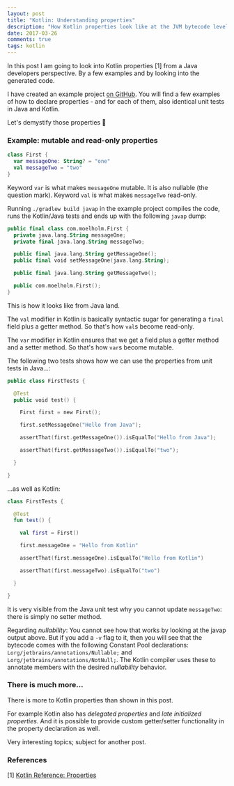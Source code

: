 ```yaml
---
layout: post
title: "Kotlin: Understanding properties"
description: "How Kotlin properties look like at the JVM bytecode level"
date: 2017-03-26
comments: true
tags: kotlin
---
```


In this post I am going to look into Kotlin properties [1] from a Java developers perspective. By a few examples and by looking into the generated code.

I have created an example project <a href="https://github.com/moelholm/smallexamples/tree/master/javadevelopers-understanding-kotlin-properties" target="_blank">on GitHub</a>. You will find a few examples of how to declare properties - and for each of them, also identical unit tests in Java and Kotlin. 

Let's demystify those properties 🙂

### Example: mutable and read-only properties

```kotlin
class First {
  var messageOne: String? = "one"
  val messageTwo = "two"
}
```

Keyword `var` is what makes `messageOne` mutable. It is also nullable (the question mark). Keyword `val` is what makes `messageTwo` read-only. 

Running `./gradlew build javap` in the example project compiles the code, runs the Kotlin/Java tests and ends up with the following `javap` dump:

```kotlin
public final class com.moelholm.First {
  private java.lang.String messageOne;
  private final java.lang.String messageTwo;

  public final java.lang.String getMessageOne();
  public final void setMessageOne(java.lang.String);

  public final java.lang.String getMessageTwo();

  public com.moelholm.First();
}
```

This is how it looks like from Java land. 

The `val` modifier in Kotlin is basically syntactic sugar for generating a `final` field plus a getter method. So that's how `val`s become read-only.

The `var` modifier in Kotlin ensures that we get a field plus a getter method and a setter method. So that's how `var`s become mutable.

The following two tests shows how we can use the properties from unit tests in Java...:

```kotlin
public class FirstTests {

  @Test
  public void test() {

    First first = new First();

    first.setMessageOne("Hello from Java");

    assertThat(first.getMessageOne()).isEqualTo("Hello from Java");

    assertThat(first.getMessageTwo()).isEqualTo("two");

  }

}
```

...as well as Kotlin:

```kotlin
class FirstTests {

  @Test
  fun test() {

    val first = First()

    first.messageOne = "Hello from Kotlin"

    assertThat(first.messageOne).isEqualTo("Hello from Kotlin")

    assertThat(first.messageTwo).isEqualTo("two")

  }

}
```

It is very visible from the Java unit test why you cannot update `messageTwo`: there is simply no setter method. 

Regarding _nullability_: You cannot see how that works by looking at the javap output above. But if you add a `-v` flag to it, then you will see that the bytecode comes with the following Constant Pool declarations: `Lorg/jetbrains/annotations/Nullable;` and `Lorg/jetbrains/annotations/NotNull;`. The Kotlin compiler uses these to annotate members with the desired _nullability_ behavior.

### There is much more...
There is more to Kotlin properties than shown in this post. 

For example Kotlin also has _delegated properties_ and _late initialized properties_. And it is possible to provide custom getter/setter functionality in the property declaration as well. 

Very interesting topics; subject for another post.

### References
[1] [Kotlin Reference: Properties](https://kotlinlang.org/docs/reference/properties.html)

